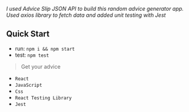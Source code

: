 *I used Advice Slip JSON API to build this random advice generator app. Used axios library to fetch data and added unit testing with Jest*

## Quick Start

- run: ```npm i && npm start```
- test: ```npm test```

> Get your advice

- `React`
- `JavaScript`
- `Css`
- `React Testing Library`
- `Jest`

